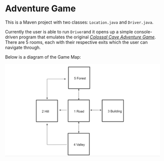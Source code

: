 # Adventure Game
This is a Maven project with two classes: `Location.java` and `Driver.java`.

Currently the user is able to run `Driver`and it opens up a simple console-driven program that emulates the original [*Colossal Cave Adventure Game*](https://en.wikipedia.org/wiki/Colossal_Cave_Adventure).  There are 5 rooms, each with their respective exits which the user can navigate through.  

Below is a diagram of the Game Map:

<img src="https://raw.githubusercontent.com/sophiagavrila/adventure-game/main/img/image.png" width="800px">

<br>
